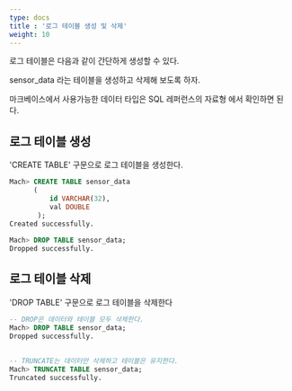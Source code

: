 ```yaml
---
type: docs
title : '로그 테이블 생성 및 삭제'
weight: 10
---
```


로그 테이블은 다음과 같이 간단하게 생성할 수 있다.

sensor_data 라는 테이블을 생성하고 삭제해 보도록 하자.

마크베이스에서 사용가능한 데이터 타입은 SQL 레퍼런스의 자료형 에서 확인하면 된다.

## 로그 테이블 생성

'CREATE TABLE' 구문으로 로그 테이블을 생성한다.
```sql
Mach> CREATE TABLE sensor_data
      (
          id VARCHAR(32),
          val DOUBLE
       );
Created successfully.
 
Mach> DROP TABLE sensor_data;
Dropped successfully.
```

## 로그 테이블 삭제

'DROP TABLE' 구문으로 로그 테이블을 삭제한다

```sql
-- DROP은 데이터와 테이블 모두 삭제한다.
Mach> DROP TABLE sensor_data;
Dropped successfully.
 
 
-- TRUNCATE는 데이터만 삭제하고 테이블은 유지한다.
Mach> TRUNCATE TABLE sensor_data;
Truncated successfully.
```
